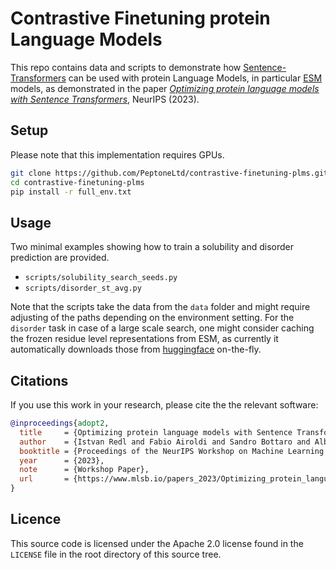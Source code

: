 # Contrastive Finetuning protein Language Models

This repo contains data and scripts to demonstrate how [Sentence-Transformers](https://github.com/UKPLab/sentence-transformers) can be used with protein Language Models, in particular [ESM](https://github.com/facebookresearch/esm/tree/main) models, as demonstrated in the paper <i>[Optimizing protein language models with Sentence Transformers](https://www.mlsb.io/papers_2023/Optimizing_protein_language_models_with_Sentence_Transformers.pdf)</i>, NeurIPS (2023).

## Setup

Please note that this implementation requires GPUs.

```bash
git clone https://github.com/PeptoneLtd/contrastive-finetuning-plms.git
cd contrastive-finetuning-plms
pip install -r full_env.txt
```
## Usage
Two minimal examples showing how to train a solubility and disorder prediction are provided.
* ```scripts/solubility_search_seeds.py``` 
* ```scripts/disorder_st_avg.py```

Note that the scripts take the data from the ```data``` folder and might require adjusting of the paths depending on the environment setting. 
For the ```disorder``` task in case of a large scale search, one might consider caching the frozen residue level representations from ESM, 
as currently it automatically downloads those from [huggingface](https://huggingface.co/) on-the-fly.

## Citations <a name="citations"></a>

If you use this work in your research, please cite the the relevant software:

```BiBTeX
@inproceedings{adopt2,
  title     = {Optimizing protein language models with Sentence Transformers},
  author    = {Istvan Redl and Fabio Airoldi and Sandro Bottaro and Albert Chung and Oliver Dutton and Carlo Fisicaro and Patrik Foerch and Louie Henderson and Falk Hoffmann and Michele Invernizzi and Benjamin M J Owens and Stefano Ruschetta and Kamil Tamiola},
  booktitle = {Proceedings of the NeurIPS Workshop on Machine Learning in Structural Biology},
  year      = {2023},
  note      = {Workshop Paper},
  url       = {https://www.mlsb.io/papers_2023/Optimizing_protein_language_models_with_Sentence_Transformers.pdf}
}
```

## Licence
This source code is licensed under the Apache 2.0 license found in the ```LICENSE``` file in the root directory of this source tree.

